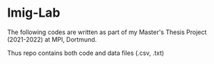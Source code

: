 # Imig-Lab

The following codes are written as part of my Master's Thesis Project (2021-2022) at MPI, Dortmund.

Thus repo contains both code and data files (.csv, .txt)
